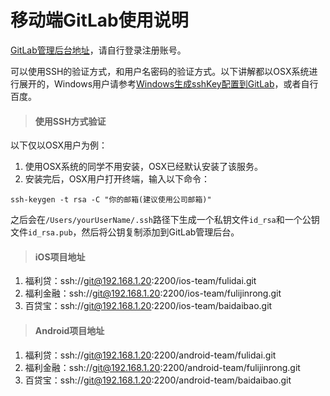 # 移动端GitLab使用说明

[GitLab管理后台地址](http://192.168.1.20:8081)，请自行登录注册账号。

可以使用SSH的验证方式，和用户名密码的验证方式。以下讲解都以OSX系统进行展开的，Windows用户请参考[Windows生成sshKey配置到GitLab](https://www.cnblogs.com/zqifa/p/gitlab-5.html)，或者自行百度。

> #### 使用SSH方式验证

以下仅以OSX用户为例：
1. 使用OSX系统的同学不用安装，OSX已经默认安装了该服务。
2. 安装完后，OSX用户打开终端，输入以下命令：
```
ssh-keygen -t rsa -C "你的邮箱(建议使用公司邮箱)"
```
之后会在`/Users/yourUserName/.ssh`路径下生成一个私钥文件`id_rsa`和一个公钥文件`id_rsa.pub`，然后将公钥复制添加到GitLab管理后台。

> #### iOS项目地址

1. 福利贷：ssh://git@192.168.1.20:2200/ios-team/fulidai.git
2. 福利金融：ssh://git@192.168.1.20:2200/ios-team/fulijinrong.git
3. 百贷宝：ssh://git@192.168.1.20:2200/ios-team/baidaibao.git

> #### Android项目地址

1. 福利贷：ssh://git@192.168.1.20:2200/android-team/fulidai.git
2. 福利金融：ssh://git@192.168.1.20:2200/android-team/fulijinrong.git
3. 百贷宝：ssh://git@192.168.1.20:2200/android-team/baidaibao.git
